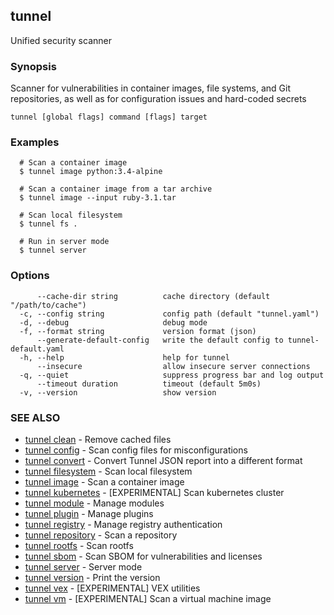 ## tunnel

Unified security scanner

### Synopsis

Scanner for vulnerabilities in container images, file systems, and Git repositories, as well as for configuration issues and hard-coded secrets

```
tunnel [global flags] command [flags] target
```

### Examples

```
  # Scan a container image
  $ tunnel image python:3.4-alpine

  # Scan a container image from a tar archive
  $ tunnel image --input ruby-3.1.tar

  # Scan local filesystem
  $ tunnel fs .

  # Run in server mode
  $ tunnel server
```

### Options

```
      --cache-dir string          cache directory (default "/path/to/cache")
  -c, --config string             config path (default "tunnel.yaml")
  -d, --debug                     debug mode
  -f, --format string             version format (json)
      --generate-default-config   write the default config to tunnel-default.yaml
  -h, --help                      help for tunnel
      --insecure                  allow insecure server connections
  -q, --quiet                     suppress progress bar and log output
      --timeout duration          timeout (default 5m0s)
  -v, --version                   show version
```

### SEE ALSO

- [tunnel clean](tunnel_clean.md) - Remove cached files
- [tunnel config](tunnel_config.md) - Scan config files for misconfigurations
- [tunnel convert](tunnel_convert.md) - Convert Tunnel JSON report into a different format
- [tunnel filesystem](tunnel_filesystem.md) - Scan local filesystem
- [tunnel image](tunnel_image.md) - Scan a container image
- [tunnel kubernetes](tunnel_kubernetes.md) - [EXPERIMENTAL] Scan kubernetes cluster
- [tunnel module](tunnel_module.md) - Manage modules
- [tunnel plugin](tunnel_plugin.md) - Manage plugins
- [tunnel registry](tunnel_registry.md) - Manage registry authentication
- [tunnel repository](tunnel_repository.md) - Scan a repository
- [tunnel rootfs](tunnel_rootfs.md) - Scan rootfs
- [tunnel sbom](tunnel_sbom.md) - Scan SBOM for vulnerabilities and licenses
- [tunnel server](tunnel_server.md) - Server mode
- [tunnel version](tunnel_version.md) - Print the version
- [tunnel vex](tunnel_vex.md) - [EXPERIMENTAL] VEX utilities
- [tunnel vm](tunnel_vm.md) - [EXPERIMENTAL] Scan a virtual machine image
